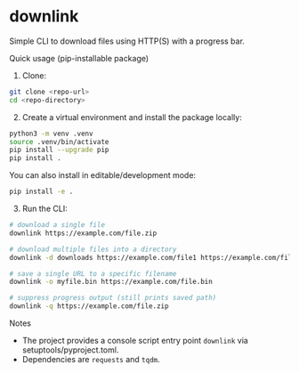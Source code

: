 # downlink

Simple CLI to download files using HTTP(S) with a progress bar.

Quick usage (pip-installable package)

1. Clone:
```bash
git clone <repo-url>
cd <repo-directory>
```

2. Create a virtual environment and install the package locally:
```bash
python3 -m venv .venv
source .venv/bin/activate
pip install --upgrade pip
pip install .
```

You can also install in editable/development mode:
```bash
pip install -e .
```

3. Run the CLI:
```bash
# download a single file
downlink https://example.com/file.zip

# download multiple files into a directory
downlink -d downloads https://example.com/file1 https://example.com/file2

# save a single URL to a specific filename
downlink -o myfile.bin https://example.com/file.bin

# suppress progress output (still prints saved path)
downlink -q https://example.com/file.zip
```

Notes
- The project provides a console script entry point `downlink` via setuptools/pyproject.toml.
- Dependencies are `requests` and `tqdm`.
